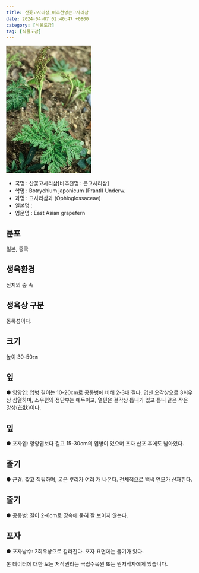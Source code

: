 ```yaml
---
title: 산꽃고사리삼_비추천명큰고사리삼
date: 2024-04-07 02:40:47 +0800
category: [식물도감]
tag: [식물도감]
---
```




![산꽃고사리삼[비추천명 : 큰고사리삼]](/assets/img/fileUpload/plants/basic/Ophioglossaceae/Botrychium/320/1_th2.JPG)
- 국명 : 산꽃고사리삼[비추천명 : 큰고사리삼]
- 학명 : Botrychium japonicum (Prantl) Underw.
- 과명 : 고사리삼과 (Ophioglossaceae)
- 일본명 : 
- 영문명 : East Asian grapefern


## 분포
일본, 중국
## 생육환경
산지의 숲 속
## 생육상 구분
동록성이다.
## 크기
높이 30-50㎝
## 잎
● 영양엽: 엽병 길이는 10-20cm로 공통병에 비해 2-3배 길다. 엽신 오각상으로 3회우상 심열하며, 소우편의 정단부는 예두이고, 열편은 결각상 톱니가 있고 톱니 끝은 작은 망상(芒狀)이다.
## 잎
● 포자엽: 영양엽보다 길고 15-30cm의 엽병이 있으며 포자 산포 후에도 남아있다.
## 줄기
● 근경: 짧고 직립하며, 굵은 뿌리가 여러 개 나온다. 전체적으로 백색 연모가 산재한다. 
## 줄기
● 공통병: 길이 2-6cm로 땅속에 묻혀 잘 보이지 않는다.
## 포자
● 포자낭수: 2회우상으로 갈라진다. 포자 표면에는 돌기가 있다. 






본 데이터에 대한 모든 저작권리는 국립수목원 또는 원저작자에게 있습니다.
